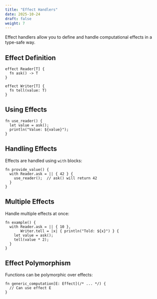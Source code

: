 ```yaml
---
title: "Effect Handlers"
date: 2025-10-24
draft: false
weight: 7
---
```


Effect handlers allow you to define and handle computational effects in a type-safe way.

## Effect Definition

```siko
effect Reader[T] {
  fn ask() -> T
}

effect Writer[T] {
  fn tell(value: T)
}
```

## Using Effects

```siko
fn use_reader() {
  let value = ask();
  println("Value: ${value}");
}
```

## Handling Effects

Effects are handled using `with` blocks:

```siko
fn provide_value() {
  with Reader.ask = || { 42 } {
    use_reader();  // ask() will return 42
  }
}
```

## Multiple Effects

Handle multiple effects at once:

```siko
fn example() {
  with Reader.ask = || { 10 },
       Writer.tell = |x| { println("Told: ${x}") } {
    let value = ask();
    tell(value * 2);
  }
}
```

## Effect Polymorphism

Functions can be polymorphic over effects:

```siko
fn generic_computation[E: Effect](/* ... */) {
  // Can use effect E
}
```
